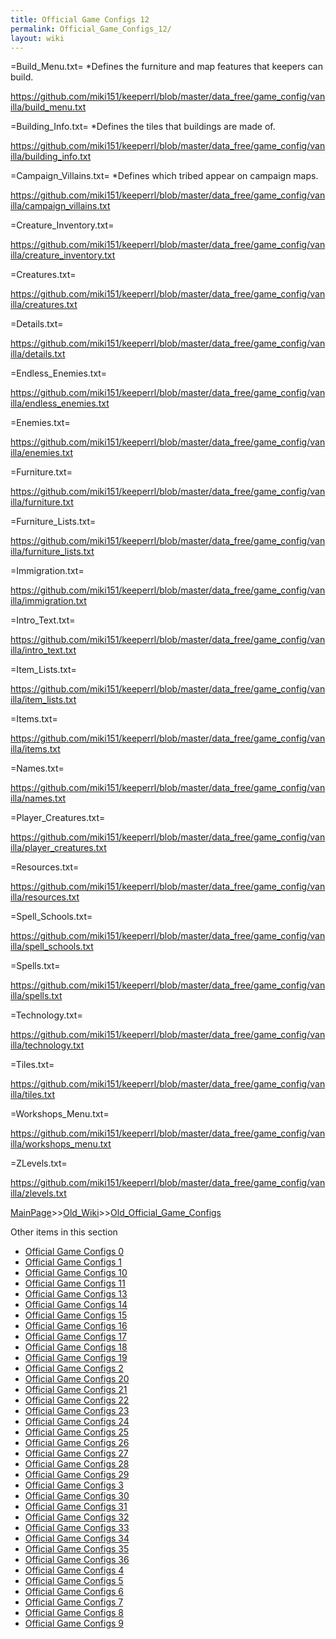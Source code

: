 ```yaml
---
title: Official Game Configs 12
permalink: Official_Game_Configs_12/
layout: wiki
---
```


=Build_Menu.txt=
*Defines the furniture and map features that keepers can build.

https://github.com/miki151/keeperrl/blob/master/data_free/game_config/vanilla/build_menu.txt

=Building_Info.txt=
*Defines the tiles that buildings are made of.

https://github.com/miki151/keeperrl/blob/master/data_free/game_config/vanilla/building_info.txt

=Campaign_Villains.txt=
*Defines which tribed appear on campaign maps.

https://github.com/miki151/keeperrl/blob/master/data_free/game_config/vanilla/campaign_villains.txt

=Creature_Inventory.txt=

https://github.com/miki151/keeperrl/blob/master/data_free/game_config/vanilla/creature_inventory.txt


=Creatures.txt=

https://github.com/miki151/keeperrl/blob/master/data_free/game_config/vanilla/creatures.txt


=Details.txt=

https://github.com/miki151/keeperrl/blob/master/data_free/game_config/vanilla/details.txt


=Endless_Enemies.txt=

https://github.com/miki151/keeperrl/blob/master/data_free/game_config/vanilla/endless_enemies.txt


=Enemies.txt=

https://github.com/miki151/keeperrl/blob/master/data_free/game_config/vanilla/enemies.txt


=Furniture.txt=

https://github.com/miki151/keeperrl/blob/master/data_free/game_config/vanilla/furniture.txt


=Furniture_Lists.txt=

https://github.com/miki151/keeperrl/blob/master/data_free/game_config/vanilla/furniture_lists.txt


=Immigration.txt=

https://github.com/miki151/keeperrl/blob/master/data_free/game_config/vanilla/immigration.txt


=Intro_Text.txt=

https://github.com/miki151/keeperrl/blob/master/data_free/game_config/vanilla/intro_text.txt


=Item_Lists.txt=

https://github.com/miki151/keeperrl/blob/master/data_free/game_config/vanilla/item_lists.txt


=Items.txt=

https://github.com/miki151/keeperrl/blob/master/data_free/game_config/vanilla/items.txt


=Names.txt=

https://github.com/miki151/keeperrl/blob/master/data_free/game_config/vanilla/names.txt


=Player_Creatures.txt=

https://github.com/miki151/keeperrl/blob/master/data_free/game_config/vanilla/player_creatures.txt


=Resources.txt=

https://github.com/miki151/keeperrl/blob/master/data_free/game_config/vanilla/resources.txt


=Spell_Schools.txt=

https://github.com/miki151/keeperrl/blob/master/data_free/game_config/vanilla/spell_schools.txt


=Spells.txt=

https://github.com/miki151/keeperrl/blob/master/data_free/game_config/vanilla/spells.txt


=Technology.txt=

https://github.com/miki151/keeperrl/blob/master/data_free/game_config/vanilla/technology.txt


=Tiles.txt=

https://github.com/miki151/keeperrl/blob/master/data_free/game_config/vanilla/tiles.txt


=Workshops_Menu.txt=

https://github.com/miki151/keeperrl/blob/master/data_free/game_config/vanilla/workshops_menu.txt


=ZLevels.txt=

https://github.com/miki151/keeperrl/blob/master/data_free/game_config/vanilla/zlevels.txt

[MainPage](/keeperrl_wiki/ "wikilink")>>[Old_Wiki](/keeperrl_wiki/Old_Wiki "wikilink")>>[Old_Official_Game_Configs](/keeperrl_wiki/Old_Official_Game_Configs "wikilink")

Other items in this section
-    [Official Game Configs 0](/keeperrl_wiki/Official_Game_Configs_0 "wikilink")
-    [Official Game Configs 1](/keeperrl_wiki/Official_Game_Configs_1 "wikilink")
-    [Official Game Configs 10](/keeperrl_wiki/Official_Game_Configs_10 "wikilink")
-    [Official Game Configs 11](/keeperrl_wiki/Official_Game_Configs_11 "wikilink")
-    [Official Game Configs 13](/keeperrl_wiki/Official_Game_Configs_13 "wikilink")
-    [Official Game Configs 14](/keeperrl_wiki/Official_Game_Configs_14 "wikilink")
-    [Official Game Configs 15](/keeperrl_wiki/Official_Game_Configs_15 "wikilink")
-    [Official Game Configs 16](/keeperrl_wiki/Official_Game_Configs_16 "wikilink")
-    [Official Game Configs 17](/keeperrl_wiki/Official_Game_Configs_17 "wikilink")
-    [Official Game Configs 18](/keeperrl_wiki/Official_Game_Configs_18 "wikilink")
-    [Official Game Configs 19](/keeperrl_wiki/Official_Game_Configs_19 "wikilink")
-    [Official Game Configs 2](/keeperrl_wiki/Official_Game_Configs_2 "wikilink")
-    [Official Game Configs 20](/keeperrl_wiki/Official_Game_Configs_20 "wikilink")
-    [Official Game Configs 21](/keeperrl_wiki/Official_Game_Configs_21 "wikilink")
-    [Official Game Configs 22](/keeperrl_wiki/Official_Game_Configs_22 "wikilink")
-    [Official Game Configs 23](/keeperrl_wiki/Official_Game_Configs_23 "wikilink")
-    [Official Game Configs 24](/keeperrl_wiki/Official_Game_Configs_24 "wikilink")
-    [Official Game Configs 25](/keeperrl_wiki/Official_Game_Configs_25 "wikilink")
-    [Official Game Configs 26](/keeperrl_wiki/Official_Game_Configs_26 "wikilink")
-    [Official Game Configs 27](/keeperrl_wiki/Official_Game_Configs_27 "wikilink")
-    [Official Game Configs 28](/keeperrl_wiki/Official_Game_Configs_28 "wikilink")
-    [Official Game Configs 29](/keeperrl_wiki/Official_Game_Configs_29 "wikilink")
-    [Official Game Configs 3](/keeperrl_wiki/Official_Game_Configs_3 "wikilink")
-    [Official Game Configs 30](/keeperrl_wiki/Official_Game_Configs_30 "wikilink")
-    [Official Game Configs 31](/keeperrl_wiki/Official_Game_Configs_31 "wikilink")
-    [Official Game Configs 32](/keeperrl_wiki/Official_Game_Configs_32 "wikilink")
-    [Official Game Configs 33](/keeperrl_wiki/Official_Game_Configs_33 "wikilink")
-    [Official Game Configs 34](/keeperrl_wiki/Official_Game_Configs_34 "wikilink")
-    [Official Game Configs 35](/keeperrl_wiki/Official_Game_Configs_35 "wikilink")
-    [Official Game Configs 36](/keeperrl_wiki/Official_Game_Configs_36 "wikilink")
-    [Official Game Configs 4](/keeperrl_wiki/Official_Game_Configs_4 "wikilink")
-    [Official Game Configs 5](/keeperrl_wiki/Official_Game_Configs_5 "wikilink")
-    [Official Game Configs 6](/keeperrl_wiki/Official_Game_Configs_6 "wikilink")
-    [Official Game Configs 7](/keeperrl_wiki/Official_Game_Configs_7 "wikilink")
-    [Official Game Configs 8](/keeperrl_wiki/Official_Game_Configs_8 "wikilink")
-    [Official Game Configs 9](/keeperrl_wiki/Official_Game_Configs_9 "wikilink")
